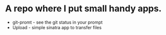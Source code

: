 A repo where I put small handy apps.
====================================
* git-promt - see the git status in your prompt
* Upload - simple sinatra app to transfer files
